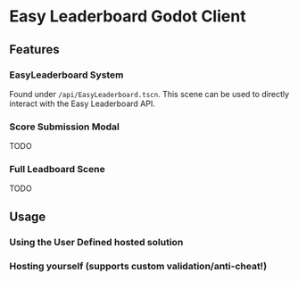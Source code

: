# Easy Leaderboard Godot Client

## Features

### EasyLeaderboard System
Found under `/api/EasyLeaderboard.tscn`.
This scene can be used to directly interact with the Easy Leaderboard API.

### Score Submission Modal
TODO

### Full Leadboard Scene
TODO

## Usage
### Using the User Defined hosted solution

### Hosting yourself (supports custom validation/anti-cheat!)
